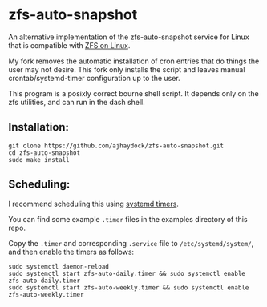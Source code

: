 # zfs-auto-snapshot

An alternative implementation of the zfs-auto-snapshot service for Linux
that is compatible with [ZFS on Linux](http://zfsonlinux.org/).

My fork removes the automatic installation of cron entries that do things
the user may not desire. This fork only installs the script and leaves manual
crontab/systemd-timer configuration up to the user.

This program is a posixly correct bourne shell script.  It depends only on
the zfs utilities, and can run in the dash shell.


Installation:
-------------
```
git clone https://github.com/ajhaydock/zfs-auto-snapshot.git
cd zfs-auto-snapshot
sudo make install
```


Scheduling:
-------------
I recommend scheduling this using [systemd timers](https://wiki.archlinux.org/index.php/Systemd/Timers).

You can find some example `.timer` files in the examples directory of this repo.

Copy the `.timer` and corresponding `.service` file to `/etc/systemd/system/`, and then enable the timers as follows:
```
sudo systemctl daemon-reload
sudo systemctl start zfs-auto-daily.timer && sudo systemctl enable zfs-auto-daily.timer
sudo systemctl start zfs-auto-weekly.timer && sudo systemctl enable zfs-auto-weekly.timer
```
